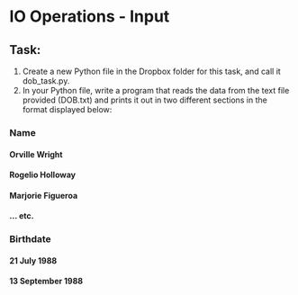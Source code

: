 # IO Operations - Input

## Task: 
1. Create a new Python file in the Dropbox folder for this task, and call it
dob_task.py.
2. In your Python file, write a program that reads the data from the text file
provided (DOB.txt) and prints it out in two different sections in the format
displayed below:

### Name
#### Orville Wright
#### Rogelio Holloway
#### Marjorie Figueroa
#### … etc.

### Birthdate
#### 21 July 1988
#### 13 September 1988